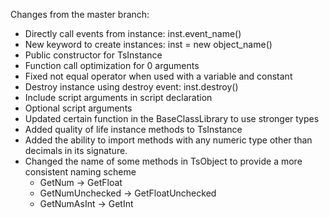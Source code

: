 Changes from the master branch:
* Directly call events from instance: inst.event_name()
* New keyword to create instances: inst = new object_name()
* Public constructor for TsInstance
* Function call optimization for 0 arguments
* Fixed not equal operator when used with a variable and constant
* Destroy instance using destroy event: inst.destroy()
* Include script arguments in script declaration
* Optional script arguments
* Updated certain function in the BaseClassLibrary to use stronger types
* Added quality of life instance methods to TsInstance
* Added the ability to import methods with any numeric type other than decimals in its signature.
* Changed the name of some methods in TsObject to provide a more consistent naming scheme
    * GetNum -> GetFloat
    * GetNumUnchecked -> GetFloatUnchecked
    * GetNumAsInt -> GetInt
